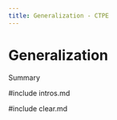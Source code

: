 ```yaml
---
title: Generalization - CTPE
---
```


# Generalization

Summary

#include intros.md

#include clear.md
